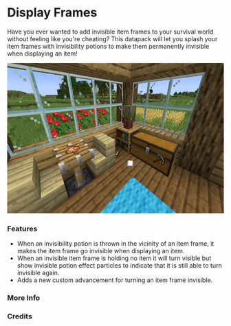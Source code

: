# Display Frames<!--$headerTitle--><!--$pmc:delete-->

Have you ever wanted to add invisible item frames to your survival world without feeling like you're cheating? This datapack will let you splash your item frames with invisibility potions to make them permanently invisible when displaying an item! <!--$pmc:headerSize-->

<img src="images/display_frames_example.png" alt="Display frames in use" height="350"/> <!--$localAssetToURL--> <!--$modrinth:replaceWithVideo--> <!--$pmc:delete-->

### Features
- When an invisibility potion is thrown in the vicinity of an item frame, it makes the item frame go invisible when displaying an item.
- When an invisible item frame is holding no item it will turn visible but show invisible potion effect particles to indicate that it is still able to turn invisible again.
- Adds a new custom advancement for turning an item frame invisible.

### More Info
<!--$youtubeLinkInsert-->

<!--$wikiLinkInsert-->

### Credits
<!--$creditsInsert -->

<!--$footerInsert-->
